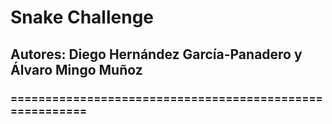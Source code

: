 #  Snake Challenge
##  Autores: Diego Hernández García-Panadero y Álvaro Mingo Muñoz
###  ========================================================

